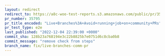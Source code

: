 ```yaml
---
layout: redirect
redirect_to: https://a8c-woo-test-reports.s3.amazonaws.com/public/pr/35795/e2e/index.html
pr_number: 35795
pr_title_encoded: "Live+Branches%3A+Avoid+running+job+on+community+PRs"
pr_test_type: e2e
last_published: "2022-12-04 22:39:00 +0000"
commit_sha: 128b23a768194e3c22b8825b7e0751d6c8cba0b8
commit_message: "remove check from steps"
branch_name: fix/live-branches-comm-pr
---
```

